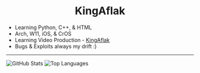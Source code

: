 <h1 align="center">KingAflak</h1>

- Learning Python, C++, & HTML  
- Arch, W11, iOS, & CrOS  
- Learning Video Production - [KingAflak](https://www.youtube.com/@kingaflak)  
- Bugs & Exploits always my drift :)

---

![GitHub Stats](https://github-readme-stats.vercel.app/api?username=kingaflak&show_icons=true&theme=radical)
![Top Languages](https://github-readme-stats.vercel.app/api/top-langs/?username=kingaflak&layout=compact&theme=radical)
